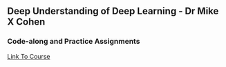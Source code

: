 ## Deep Understanding of Deep Learning - Dr Mike X Cohen

### Code-along and Practice Assignments

[Link To Course](https://samsungu.udemy.com/course/deeplearning_x/learn/lecture/27912086?kw=deep+unde&src=sac#overview)